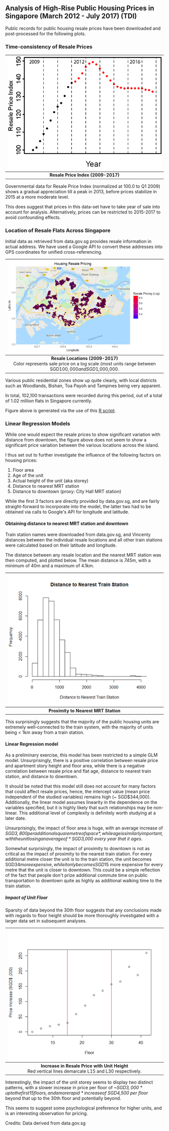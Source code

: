 ## Analysis of High-Rise Public Housing Prices in Singapore (March 2012 - July 2017) (TDI)

Public records for public housing resale prices have been downloaded and post-processed for the following plots.

### Time-consistency of Resale Prices

| ![Resale Price Index](https://raw.githubusercontent.com/ooichinchun/TDI/master/resale_plot.png "Resale Price Index") | 
|:--:| 
| **Resale Price Index (2009-2017)** |

Governmental data for Resale Price Index (normalized at 100.0 to Q1 2009) shows a gradual appreciation till a peak in 2013, before prices stabilize in 2015 at a more moderate level.

This does suggest that prices in this data-set have to take year of sale into account for analysis.
Alternatively, prices can be restricted to 2015-2017 to avoid confounding effects.

### Location of Resale Flats Across Singapore

Initial data as retrieved from data.gov.sg provides resale information in actual address. We have used a Google API to convert these addresses into GPS coordinates for unified cross-referencing.

| ![Resale Flat Location](https://raw.githubusercontent.com/ooichinchun/TDI/master/Price_Distribution.png "Housing Locations") | 
|:--:| 
| **Resale Locations (2009-2017)** <br/> Color represents sale price on a log scale (most units range between SGD$100,000 and SGD$1,000,000. |

Various public residential zones show up quite clearly, with local districts such as Woodlands, Bishan, Toa Payoh and Tampines being very apparent.

In total, 102,100 transactions were recorded during this period, out of a total of 1.02 million flats in Singapore currently.

Figure above is generated via the use of this [R script](https://raw.githubusercontent.com/ooichinchun/TDI/master/generate_price_ggmap.R "ggmap Script").

### Linear Regression Models

While one would expect the resale prices to show significant variation with distance from downtown, the figure above does not seem to show a significant price variation between the various locations across the island.

I thus set out to further investigate the influence of the following factors on housing prices:
1. Floor area
2. Age of the unit
3. Actual height of the unit (aka storey)
4. Distance to nearest MRT station
5. Distance to downtown (proxy: City Hall MRT station)

While the first 3 factors are directly provided by data.gov.sg, and are fairly straight-forward to incorporate into the model, the latter two had to be obtained via calls to Google's API for longitude and latitude.

#### Obtaining distance to nearest MRT station and downtown

Train station names were downloaded from data.gov.sg, and Vincenty distances between the individual resale locations and all other train stations were calculated based on their latitude and longitude.  

The distance between any resale location and the nearest MRT station was then computed, and plotted below. The mean distance is *745m*, with a minimum of 40m and a maximum of 4.1km. 

| ![Proximity to Trains](https://raw.githubusercontent.com/ooichinchun/TDI/master/Dist_Nearest_MRT.png "Train Station Proximity") | 
|:--:| 
| **Proximity to Nearest MRT Station** |


This surprisingly suggests that the majority of the public housing units are extremely well-connected to the train system, with the majority of units being < 1km away from a train station.

#### Linear Regression model

As a preliminary exercise, this model has been restricted to a simple GLM model. Unsurprisingly, there is a positive correlation between resale price and apartment story height and floor area, while there is a negative correlation between resale price and flat age, distance to nearest train station, and distance to downtown.

It should be noted that this model still does not account for many factors that could affect resale prices, hence, the intercept value (mean price independent of the studied variables) remains high (~ SGD$344,000). Additionally, the linear model assumes linearity in the dependence on the variables specified, but it is highly likely that such relationships may be non-linear. This additional level of complexity is definitely worth studying at a later date.

Unsurprisingly, the impact of floor area is huge, with an average increase of *SGD$3,800 per additional square metre of space*, while age is similarly important, with the unit losing an average of *SGD$3,000 every year that it ages*.

Somewhat surprisingly, the impact of proximity to downtown is not as critical as the impact of proximity to the nearest train station. For every additional metre closer the unit is to the train station, the unit becomes SGD$34 more expensive, while it only becomes SGD$15 more expensive for every metre that the unit is closer to downtown. This could be a simple reflection of the fact that people don't prize additional commute time on public transportation to downtown quite as highly as additional walking time to the train station.

##### Impact of Unit Floor

Sparsity of data beyond the 30th floor suggests that any conclusions made with regards to floor height should be more thoroughly investigated with a larger data set in subsequent analyses.

| ![Price with Floor](https://raw.githubusercontent.com/ooichinchun/TDI/master/floor_price.png "Price Variation with Floor") | 
|:--:| 
| **Increase in Resale Price with Unit Height** <br/> Red vertical lines demarcate L15 and L30 respectively. |

Interestingly, the impact of the unit storey seems to display two distinct patterns, with a slower increase in price per floor of *~SGD$3,000* up to the first 15 floors, and a more rapid *increase of ~SGD$4,500 per floor* beyond that up to the 30th floor and potentially beyond.

This seems to suggest some psychological preference for higher units, and is an interesting observation for pricing.

Credits: Data derived from data.gov.sg
